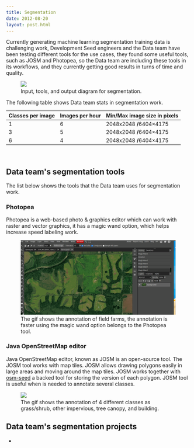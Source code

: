 ```yaml
---
title: Segmentation
date: 2012-08-20
layout: post.html
---
```


Currently generating machine learning segmentation training data is challenging work, Development Seed engineers and the Data team have been testing different tools for the use cases, they found some useful tools, such as JOSM and Photopea, so the Data team are including these tools in its workflows, and they currently getting good results in turns of time and quality.

<figure class="align-center">
  <img src="/assets/images/flowchart_segmentation.png"/>
  <figcaption>Input, tools, and output diagram for segmentation.</figcaption>
</figure>

The following table shows Data team stats in segmentation work.

<table class="table">
  <thead>
    <tr>
      <th scope="col">Classes per image</th>
      <th scope="col">Images per hour</th>
      <th scope="col">Min/Max image size in pixels</th>
    </tr>
  </thead>
  <tbody>
    <tr>
      <td>1</td>
      <td>6</td>
    <td>2048x2048 <strong>/</strong>6404×4175</td>
    </tr>
    <tr>
      <td>3</td>
      <td>5</td>
      <td>2048x2048 <strong>/</strong>6404×4175</td>
    </tr>
    <tr>
      <td>6</td>
      <td>4</td>
      <td>2048x2048 <strong>/</strong>6404×4175</td>
    </tr>
  </tbody>
</table>
</br>

## Data team's segmentation tools

The list below shows the tools that the Data team uses for segmentation work.

### Photopea
Photopea is a web-based photo & graphics editor which can work with raster and vector graphics, it has a magic wand option, which helps increase speed labeling work.

<figure class="align-center">
  <img src="/assets/images/segmentation_tool_photopea.gif"/>
  <figcaption>The gif shows the annotation of field farms, the annotation is faster using the magic wand option belongs to the Photopea tool.</figcaption>
</figure>


### Java OpenStreetMap editor

Java OpenStreetMap editor, known as JOSM is an open-source tool. The JOSM tool works with map tiles. JOSM allows drawing polygons easily in large areas and moving around the map tiles. JOSM works together with [osm-seed](https://github.com/developmentseed/osm-seed) a backed tool for storing the version of each polygon. JOSM tool is useful when is needed to annotate several classes.

<figure class="align-center">
  <img src="/assets/images/segmentation_tool_josm.gif"/>
  <figcaption>The gif shows the annotation of 4 different classes as grass/shrub, other impervious, tree canopy, and building.</figcaption>
</figure>

## Data team's segmentation projects

- 
